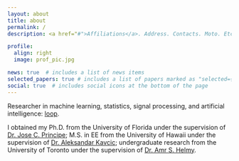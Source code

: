 ```yaml
---
layout: about
title: about
permalink: /
description: <a href="#">Affiliations</a>. Address. Contacts. Moto. Etc.

profile:
  align: right
  image: prof_pic.jpg

news: true  # includes a list of news items
selected_papers: true # includes a list of papers marked as "selected={true}"
social: true  # includes social icons at the bottom of the page
---
```


Researcher in machine learning, statistics, signal processing, and artificial intelligence: [loop](https://loop.frontiersin.org/people/277873/overview).

I obtained my Ph.D. from the University of Florida under the supervision of [Dr. Jose C. Principe](https://www.ece.ufl.edu/people/faculty/jose-c-principe/);
M.S. in EE from the University of Hawaii under the supervision of [Dr. Aleksandar Kavcic](https://www.ece.cmu.edu/directory/bios/kavcic-aleksandar.html);
undergraduate research from the University of Toronto under the supervision of [Dr. Amr S. Helmy](https://www.ece.utoronto.ca/people/helmy-a/).

